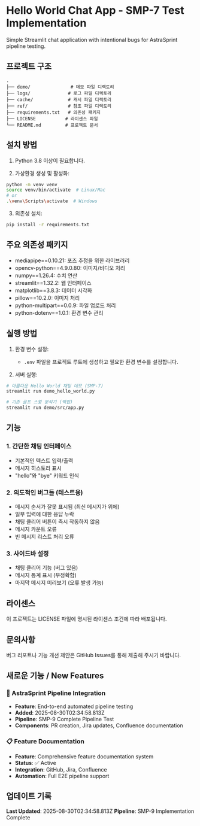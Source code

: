 # Hello World Chat App - SMP-7 Test Implementation

Simple Streamlit chat application with intentional bugs for AstraSprint pipeline testing.

## 프로젝트 구조

```
.
├── demo/               # 데모 파일 디렉토리
├── logs/              # 로그 파일 디렉토리
├── cache/             # 캐시 파일 디렉토리
├── ref/               # 참조 파일 디렉토리
├── requirements.txt   # 의존성 패키지
├── LICENSE           # 라이센스 파일
└── README.md         # 프로젝트 문서
```

## 설치 방법

1. Python 3.8 이상이 필요합니다.

2. 가상환경 생성 및 활성화:
```bash
python -m venv venv
source venv/bin/activate  # Linux/Mac
# or
.\venv\Scripts\activate  # Windows
```

3. 의존성 설치:
```bash
pip install -r requirements.txt
```

## 주요 의존성 패키지

- mediapipe==0.10.21: 포즈 추정을 위한 라이브러리
- opencv-python==4.9.0.80: 이미지/비디오 처리
- numpy==1.26.4: 수치 연산
- streamlit==1.32.2: 웹 인터페이스
- matplotlib==3.8.3: 데이터 시각화
- pillow==10.2.0: 이미지 처리
- python-multipart==0.0.9: 파일 업로드 처리
- python-dotenv==1.0.1: 환경 변수 관리

## 실행 방법

1. 환경 변수 설정:
   - `.env` 파일을 프로젝트 루트에 생성하고 필요한 환경 변수를 설정합니다.

2. 서버 실행:
```bash
# 아름다운 Hello World 채팅 데모 (SMP-7)
streamlit run demo_hello_world.py

# 기존 골프 스윙 분석기 (백업)
streamlit run demo/src/app.py
```

## 기능

### 1. 간단한 채팅 인터페이스
- 기본적인 텍스트 입력/출력
- 메시지 히스토리 표시
- "hello"와 "bye" 키워드 인식

### 2. 의도적인 버그들 (테스트용)
- 메시지 순서가 잘못 표시됨 (최신 메시지가 위에)
- 일부 입력에 대한 응답 누락
- 채팅 클리어 버튼이 즉시 작동하지 않음
- 메시지 카운트 오류
- 빈 메시지 리스트 처리 오류

### 3. 사이드바 설정
- 채팅 클리어 기능 (버그 있음)
- 메시지 통계 표시 (부정확함)
- 마지막 메시지 미리보기 (오류 발생 가능)

## 라이센스

이 프로젝트는 LICENSE 파일에 명시된 라이센스 조건에 따라 배포됩니다.

## 문의사항

버그 리포트나 기능 개선 제안은 GitHub Issues를 통해 제출해 주시기 바랍니다.

## 새로운 기능 / New Features

### 🚀 AstraSprint Pipeline Integration
- **Feature**: End-to-end automated pipeline testing
- **Added**: 2025-08-30T02:34:58.813Z
- **Pipeline**: SMP-9 Complete Pipeline Test
- **Components**: PR creation, Jira updates, Confluence documentation

### 📋 Feature Documentation
- **Feature**: Comprehensive feature documentation system
- **Status**: ✅ Active
- **Integration**: GitHub, Jira, Confluence
- **Automation**: Full E2E pipeline support

## 업데이트 기록

**Last Updated**: 2025-08-30T02:34:58.813Z
**Pipeline**: SMP-9 Implementation Complete